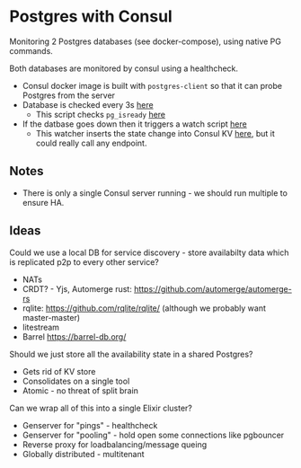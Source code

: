 # Postgres with Consul

Monitoring 2 Postgres databases (see docker-compose), using native PG commands.

Both databases are monitored by consul using a healthcheck.

- Consul docker image is built with `postgres-client` so that it can probe Postgres from the server
- Database is checked every 3s [here](https://github.com/kiwicopple/consul-postgres/blob/cb186d3243b86aa4fdd96286c3220c332459c6cc/consul/consul.d/postgres1.json#L7)
    - This script checks `pg_isready` [here](https://github.com/kiwicopple/consul-postgres/blob/main/consul/consul.d/pg_check.sh)
- If the datbase goes down then it triggers a watch script [here](https://github.com/kiwicopple/consul-postgres/blob/cb186d3243b86aa4fdd96286c3220c332459c6cc/consul/consul.d/postgres1.json#L37)
  - This watcher inserts the state change into Consul KV [here](https://github.com/kiwicopple/consul-postgres/blob/main/consul/consul.d/handle_state_change.sh), but it could really call any endpoint.

Notes
---

- There is only a single Consul server running - we should run multiple to ensure HA.



Ideas
---

Could we use a local DB for service discovery - store availabilty data which is replicated p2p to every other service?

- NATs
- CRDT? - Yjs, Automerge rust: https://github.com/automerge/automerge-rs
- rqlite: https://github.com/rqlite/rqlite/ (although we probably want master-master)
- litestream
- Barrel https://barrel-db.org/

Should we just store all the availability state in a shared Postgres?

- Gets rid of KV store
- Consolidates on a single tool
- Atomic - no threat of split brain

Can we wrap all of this into a single Elixir cluster?

- Genserver for "pings" - healthcheck
- Genserver for "pooling" - hold open some connections like pgbouncer
- Reverse proxy for loadbalancing/message queing
- Globally distributed - multitenant
